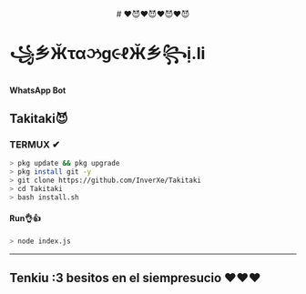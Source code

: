 <p align="center">
# ❤️😈❤️😈❤️😈❤️😈

</p>

# ꧁乡Ӂταઝg૯ℓӁ乡꧂ị.li

#### WhatsApp Bot

## Takitaki😈


### TERMUX ✔
```bash
> pkg update && pkg upgrade
> pkg install git -y
> git clone https://github.com/InverXe/Takitaki
> cd Takitaki
> bash install.sh 
```
#### Run👌👍
```bash
> node index.js
```

---------
## Tenkiu :3 besitos en el siempresucio ❤️❤️❤️
